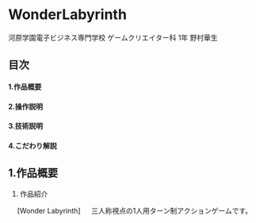 # WonderLabyrinth
<lead>
河原学園電子ビジネス専門学校 ゲームクリエイター科 1年 野村華生
</lead>

## 目次
#### 1.作品概要
#### 2.操作説明
#### 3.技術説明
#### 4.こだわり解説

## 1.作品概要
1. 作品紹介

&emsp; [Wonder Labyrinth]
&emsp; 三人称視点の1人用ターン制アクションゲームです。
